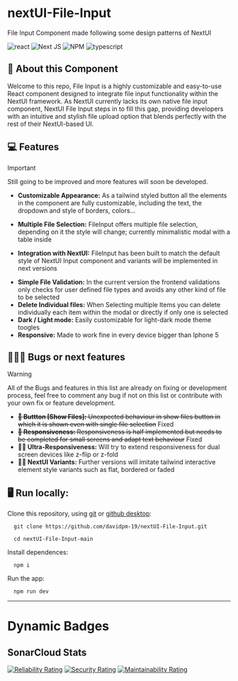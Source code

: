 # nextUI-File-Input
File Input Component made following some design patterns of NextUI

![react](https://img.shields.io/badge/React-20232A?style=for-the-badge&logo=react&logoColor=61DAFB)
![Next JS](https://img.shields.io/badge/Next-black?style=for-the-badge&logo=next.js&logoColor=white)
![NPM](https://img.shields.io/badge/NPM-%23CB3837.svg?style=for-the-badge&logo=npm&logoColor=white)
![typescript](https://img.shields.io/badge/TypeScript-007ACC?style=for-the-badge&logo=typescript&logoColor=white)

## 📄 About this Component

Welcome to this repo, File Input is a highly customizable and easy-to-use React component designed to integrate file input functionality within the NextUI framework. As NextUI currently lacks its own native file input component, NextUI File Input steps in to fill this gap, providing developers with an intuitive and stylish file upload option that blends perfectly with the rest of their NextUI-based UI.

## 💻 Features

> [!IMPORTANT]
> Still going to be improved and more features will soon be developed.

- **Customizable Appearance:** As a tailwind styled button all the elements in the component are fully customizable, including the text, the dropdown and style of borders, colors...
* **Multiple File Selection:** FileInput offers multiple file selection, depending on it the style will change; currently minimalistic modal with a table inside
+ **Integration with NextUI:** FileInput has been built to match the default style of NextUI Input component and variants will be implemented in next versions
- **Simple File Validation:** In the current version the frontend validations only checks for user defined file types and avoids any other kind of file to be selected
- **Delete Individual files:** When Selecting multiple Items you can delete individually each item within the modal or directly if only one is selected
- **Dark / Light mode:** Easily customizable for light-dark mode theme toogles
- **Responsive:** Made to work fine in every device bigger than Iphone 5

## 🐛👨‍💻 Bugs or next features

> [!WARNING]
> All of the Bugs and features in this list are already on fixing or development process, feel free to comment any bug if not on this list or contribute with your own fix or feature development.

- ~~**🐛 Buttton [Show Files]:** Unexpected behaviour in show files button in which it is shown even with single file selection~~ Fixed
- ~~**🐛 Responsiveness:** Responsiveness is half implemented but needs to be completed for small screens and adapt text behaviour~~ Fixed
- **👨‍💻 Ultra-Responsiveness:** Will try to extend responsiveness for dual screen devices like z-flip or z-fold
- **👨‍💻 NextUI Variants:** Further versions will imitate tailwind interactive element style variants such as flat, bordered or faded 

## 🖥️ Run locally: 

Clone this repository, using [git](https://git-scm.com/) or [github desktop](https://desktop.github.com/):
```
  git clone https://github.com/davidpm-19/nextUI-File-Input.git
```
```
  cd nextUI-File-Input-main
```

Install dependences:

```
  npm i 
```

Run the app:

```
  npm run dev
```

---

# Dynamic Badges 
## SonarCloud Stats

[![Reliability Rating](https://sonarcloud.io/api/project_badges/measure?project=davidpm-19_nextUI-File-Input&metric=reliability_rating)](https://sonarcloud.io/summary/new_code?id=davidpm-19_nextUI-File-Input)
[![Security Rating](https://sonarcloud.io/api/project_badges/measure?project=davidpm-19_nextUI-File-Input&metric=security_rating)](https://sonarcloud.io/summary/new_code?id=davidpm-19_nextUI-File-Input)
[![Maintainability Rating](https://sonarcloud.io/api/project_badges/measure?project=davidpm-19_nextUI-File-Input&metric=sqale_rating)](https://sonarcloud.io/summary/new_code?id=davidpm-19_nextUI-File-Input)
